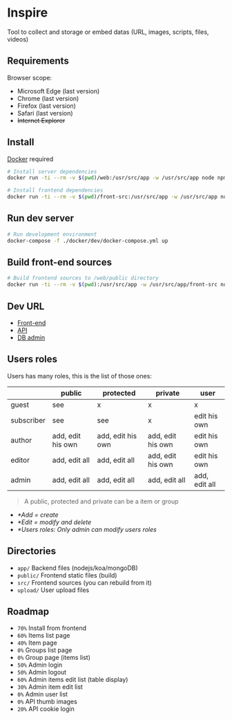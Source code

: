 # Inspire

Tool to collect and storage or embed datas (URL, images, scripts, files, videos)

## Requirements

Browser scope:
- Microsoft Edge (last version)
- Chrome (last version)
- Firefox (last version)
- Safari (last version)
- ~~Internet Explorer~~


## Install

[Docker](https://www.docker.com/) required

```bash
# Install server dependencies
docker run -ti --rm -v $(pwd)/web:/usr/src/app -w /usr/src/app node npm install

# Install frontend dependencies
docker run -ti --rm -v $(pwd)/front-src:/usr/src/app -w /usr/src/app node npm install
```


## Run dev server

```bash
# Run development environment
docker-compose -f ./docker/dev/docker-compose.yml up
```


## Build front-end sources

```bash
# Build frontend sources to /web/public directory
docker run -ti --rm -v $(pwd):/usr/src/app -w /usr/src/app/front-src node npm run build
```


## Dev URL

- [Front-end](http://localhost:8081/)
- [API](http://localhost:8082/api)
- [DB admin](http://localhost:8083/db/inspire)


## Users roles

Users has many roles, this is the list of those ones:

|  | public | protected | private | user |
|---|---|---|---|---|
| guest | see | x | x | x |
| subscriber | see | see | x | edit his own |
| author | add, edit his own | add, edit his own | add, edit his own | edit his own |
| editor | add, edit all | add, edit all | add, edit his own | edit his own |
| admin | add, edit all | add, edit all | add, edit all | add, edit all |

> A public, protected and private can be a item or group  
- _*Add = create_  
- _*Edit = modify and delete_  
- _*Users roles: Only admin can modify users roles_


## Directories

- `app/` Backend files (nodejs/koa/mongoDB)
- `public/` Frontend static files (build)
- `src/` Frontend sources (you can rebuild from it)
- `upload/` User upload files


## Roadmap

- `70%` Install from frontend
- `60%` Items list page
- `40%` Item page
- `0%` Groups list page
- `0%` Group page (items list)
- `50%` Admin login
- `50%` Admin logout
- `60%` Admin items edit list (table display)
- `30%` Admin item edit list
- `0%` Admin user list
- `0%` API thumb images
- `20%` API cookie login

